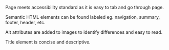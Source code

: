 Page meets accessibility standard as it is easy to tab and go through page.
<p>Semantic HTML elements can be found labeled eg. navigation, summary, footer, header, etc. </P>
<p>
Alt attributes are added to images to identify differences and easy to read.

</p>
<p>
 Title element is concise and descriptive. 
</p>
